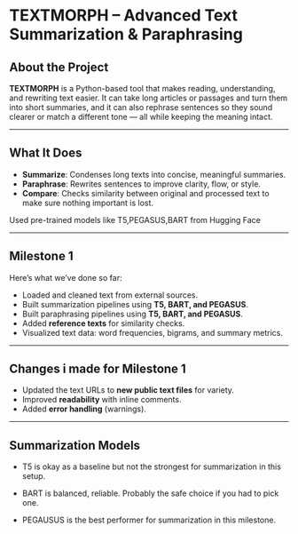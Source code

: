 # TEXTMORPH – Advanced Text Summarization & Paraphrasing

## About the Project
**TEXTMORPH** is a Python-based tool that makes reading, understanding, and rewriting text easier. It can take long articles or passages and turn them into short summaries, and it can also rephrase sentences so they sound clearer or match a different tone — all while keeping the meaning intact.  

---

## What It Does
- **Summarize**: Condenses long texts into concise, meaningful summaries.  
- **Paraphrase**: Rewrites sentences to improve clarity, flow, or style.  
- **Compare**: Checks similarity between original and processed text to make sure nothing important is lost.  

Used pre-trained models like T5,PEGASUS,BART from Hugging Face  

---

## Milestone 1
Here’s what we’ve done so far:  
- Loaded and cleaned text from external sources.  
- Built summarization pipelines using **T5, BART, and PEGASUS**.  
- Built paraphrasing pipelines using **T5, BART, and PEGASUS**.  
- Added **reference texts** for similarity checks.  
- Visualized text data: word frequencies, bigrams, and summary metrics.  

---

## Changes i made for Milestone 1
- Updated the text URLs to **new public text files** for variety.    
- Improved **readability** with inline comments.  
- Added **error handling** (warnings).

---

## Summarization Models
- T5 is okay as a baseline but not the strongest for summarization in this setup.

- BART is balanced, reliable. Probably the safe choice if you had to pick one.

- PEGAUSUS is the best performer for summarization in this milestone.

